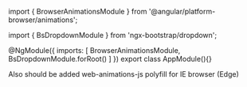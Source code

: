 import { BrowserAnimationsModule } from '@angular/platform-browser/animations';

import { BsDropdownModule } from 'ngx-bootstrap/dropdown';

@NgModule({
  imports: [
    BrowserAnimationsModule,
    BsDropdownModule.forRoot()
  ]
})
export class AppModule(){}

Also should be added web-animations-js polyfill for IE browser (Edge)
